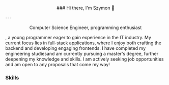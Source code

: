 <p align="center">
### Hi there, I'm Szymon 👋
</p>
---
<p align="center">
Computer Science Engineer, programming enthusiast
</p>

, a young programmer eager to gain experience in the IT industry. My current focus lies in full-stack applications, where I enjoy both crafting the backend and developing engaging frontends. I have completed my engineering studiesand am currently pursuing a master's degree, further deepening my knowledge and skills. I am actively seeking job opportunities and am open to any proposals that come my way!

### Skills


<!--
**Szymon017/szymon017** is a ✨ _special_ ✨ repository because its `README.md` (this file) appears on your GitHub profile.

Here are some ideas to get you started:

- 🔭 I’m currently working on ...
- 🌱 I’m currently learning ...
- 👯 I’m looking to collaborate on ...
- 🤔 I’m looking for help with ...
- 💬 Ask me about ...
- 📫 How to reach me: ...
- 😄 Pronouns: ...
- ⚡ Fun fact: ...
-->
